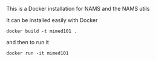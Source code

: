 This is a Docker installation for NAMS and the NAMS utils

It can be installed easily with Docker

`docker build -t mimed101 .`

and then to run it

`docker run -it mimed101`

